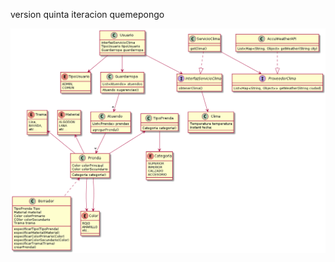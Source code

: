 


version quinta iteracion quemepongo


![Aquí la descripción de la imagen por si no carga](https://raw.githubusercontent.com/heinHertz/QueMePongoCuartaIteracion/master/diagrama.png)
